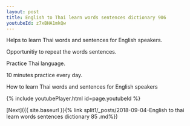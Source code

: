 ```yaml
---
layout: post
title: English to Thai learn words sentences dictionary 906 
youtubeId: z7xBHA1mkQw
---
```

 
 
Helps to learn Thai words and sentences for English speakers.

Opportunitiy to repeat the words sentences. 

Practice Thai language. 
 
10 minutes practice every day. 
 
How to learn Thai words and sentences for English speakers 
 
{% include youtubePlayer.html id=page.youtubeId %}
 
 
[Next]({{ site.baseurl }}{% link  split1/_posts/2018-09-04-English to thai learn words sentences dictionary 85 .md%})
 
